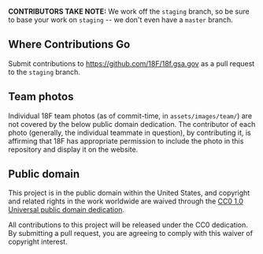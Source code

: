 **CONTRIBUTORS TAKE NOTE:** We work off the `staging` branch, so be sure to base your work on `staging` -- we don't even have a `master` branch.

## Where Contributions Go

Submit contributions to https://github.com/18F/18f.gsa.gov as a pull request to the `staging` branch.

## Team photos

Individual 18F team photos (as of commit-time, in `assets/images/team/`) are not covered by the below public domain dedication. The contributor of each photo (generally, the individual teammate in question), by contributing it, is affirming that 18F has appropriate permission to include the photo in this repository and display it on the website.

## Public domain

This project is in the public domain within the United States, and
copyright and related rights in the work worldwide are waived through
the [CC0 1.0 Universal public domain dedication](https://creativecommons.org/publicdomain/zero/1.0/).

All contributions to this project will be released under the CC0
dedication. By submitting a pull request, you are agreeing to comply
with this waiver of copyright interest.
